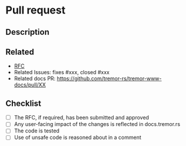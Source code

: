 # Pull request

<!-- One sentence high-level abstract of the goal of this PR -->

## Description

<!-- please add a description of what the goal of this pull request is -->

## Related

<!-- please include links to related issues are RFCs -->

* [RFC](https://rfcs.tremor.rs/0000-.../)
* Related Issues: fixes #xxx, closed #xxx
* Related docs PR: https://github.com/tremor-rs/tremor-www-docs/pull/XX

## Checklist

<!-- please fill out the checklist below -->

* [ ] The RFC, if required, has been submitted and approved
* [ ] Any user-facing impact of the changes is reflected in docs.tremor.rs
* [ ] The code is tested
* [ ] Use of unsafe code is reasoned about in a comment